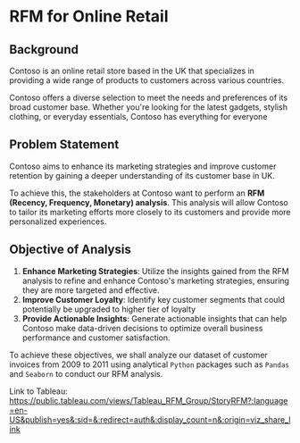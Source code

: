 # RFM for Online Retail

## Background

Contoso is an online retail store based in the UK that specializes in providing a wide range of products to customers across various countries.

Contoso offers a diverse selection to meet the needs and preferences of its broad customer base. Whether you're looking for the latest gadgets, stylish clothing, or everyday essentials, Contoso has everything for everyone

## Problem Statement

Contoso aims to enhance its marketing strategies and improve customer retention by gaining a deeper understanding of its customer base in UK. 

To achieve this, the stakeholders at Contoso want to perform an **RFM (Recency, Frequency, Monetary) analysis**. This analysis will allow Contoso to tailor its marketing efforts more closely to its customers and provide more personalized experiences.

## Objective of Analysis

1. **Enhance Marketing Strategies**: Utilize the insights gained from the RFM analysis to refine and enhance Contoso's marketing strategies, ensuring they are more targeted and effective.
2. **Improve Customer Loyalty**: Identify key customer segments that could potentially be upgraded to higher tier of loyalty
3. **Provide Actionable Insights**: Generate actionable insights that can help Contoso make data-driven decisions to optimize overall business performance and customer satisfaction.

To achieve these objectives, we shall analyze our dataset of customer invoices from 2009 to 2011 using analytical `Python` packages such as `Pandas` and `Seaborn` to conduct our RFM analysis.

Link to Tableau: https://public.tableau.com/views/Tableau_RFM_Group/StoryRFM?:language=en-US&publish=yes&:sid=&:redirect=auth&:display_count=n&:origin=viz_share_link
